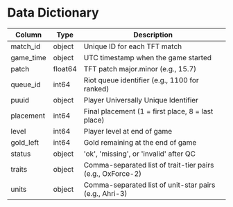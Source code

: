 # Data Dictionary

| Column | Type | Description |
| --- | --- | --- |
| match_id | object | Unique ID for each TFT match |
| game_time | object | UTC timestamp when the game started |
| patch | float64 | TFT patch major.minor (e.g., 15.7) |
| queue_id | int64 | Riot queue identifier (e.g., 1100 for ranked) |
| puuid | object | Player Universally Unique Identifier |
| placement | int64 | Final placement (1 = first place, 8 = last place) |
| level | int64 | Player level at end of game |
| gold_left | int64 | Gold remaining at the end of game |
| status | object | 'ok', 'missing', or 'invalid' after QC |
| traits | object | Comma-separated list of trait-tier pairs (e.g., OxForce-2) |
| units | object | Comma-separated list of unit-star pairs (e.g., Ahri-3) |
